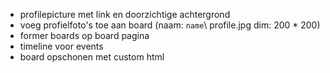 * profilepicture met link en doorzichtige achtergrond
* voeg profielfoto's toe aan board (naam: `name`\ profile.jpg dim: 200 * 200)
* former boards op board pagina
* timeline voor events
* board opschonen met custom html
